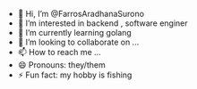 - 👋 Hi, I’m @FarrosAradhanaSurono
- 👀 I’m interested in backend , software enginer 
- 🌱 I’m currently learning golang
- 💞️ I’m looking to collaborate on ...
- 📫 How to reach me ...
- 😄 Pronouns: they/them
- ⚡ Fun fact: my hobby is fishing

<!---
FarrosAradhanaSurono/FarrosAradhanaSurono is a ✨ special ✨ repository because its `README.md` (this file) appears on your GitHub profile.
You can click the Preview link to take a look at your changes.
--->
